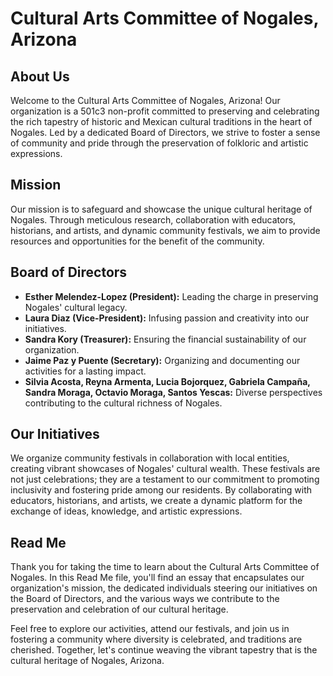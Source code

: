 # Cultural Arts Committee of Nogales, Arizona

## About Us

Welcome to the Cultural Arts Committee of Nogales, Arizona! Our organization is a 501c3 non-profit committed to preserving and celebrating the rich tapestry of historic and Mexican cultural traditions in the heart of Nogales. Led by a dedicated Board of Directors, we strive to foster a sense of community and pride through the preservation of folkloric and artistic expressions.

## Mission

Our mission is to safeguard and showcase the unique cultural heritage of Nogales. Through meticulous research, collaboration with educators, historians, and artists, and dynamic community festivals, we aim to provide resources and opportunities for the benefit of the community.

## Board of Directors

- **Esther Melendez-Lopez (President):** Leading the charge in preserving Nogales' cultural legacy.
- **Laura Diaz (Vice-President):** Infusing passion and creativity into our initiatives.
- **Sandra Kory (Treasurer):** Ensuring the financial sustainability of our organization.
- **Jaime Paz y Puente (Secretary):** Organizing and documenting our activities for a lasting impact.
- **Silvia Acosta, Reyna Armenta, Lucia Bojorquez, Gabriela Campaña, Sandra Moraga, Octavio Moraga, Santos Yescas:** Diverse perspectives contributing to the cultural richness of Nogales.

## Our Initiatives

We organize community festivals in collaboration with local entities, creating vibrant showcases of Nogales' cultural wealth. These festivals are not just celebrations; they are a testament to our commitment to promoting inclusivity and fostering pride among our residents. By collaborating with educators, historians, and artists, we create a dynamic platform for the exchange of ideas, knowledge, and artistic expressions.

## Read Me

Thank you for taking the time to learn about the Cultural Arts Committee of Nogales. In this Read Me file, you'll find an essay that encapsulates our organization's mission, the dedicated individuals steering our initiatives on the Board of Directors, and the various ways we contribute to the preservation and celebration of our cultural heritage.

Feel free to explore our activities, attend our festivals, and join us in fostering a community where diversity is celebrated, and traditions are cherished. Together, let's continue weaving the vibrant tapestry that is the cultural heritage of Nogales, Arizona.
